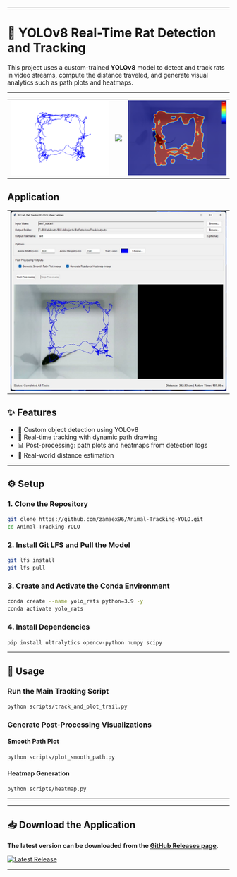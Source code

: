 

---

# 🐀 YOLOv8 Real-Time Rat Detection and Tracking

This project uses a custom-trained **YOLOv8** model to detect and track rats in video streams, compute the distance traveled, and generate visual analytics such as path plots and heatmaps.

---

<table>
  <tr>
    <td><img src="rat_paths_plot_smooth.png" width="400"/></td>
    <td><img src="sample.gif" width="400"/></td>
    <td><img src="rat_residence_heatmap_v2.png" width="400"/></td>
  </tr>
</table>

##  Application

<table>
  <tr>
    <td><img src="app.jpg" width="1200"/></td>
  </tr>
</table>

## ✨ Features

* 🎯 Custom object detection using YOLOv8
* 🧭 Real-time tracking with dynamic path drawing
* 📊 Post-processing: path plots and heatmaps from detection logs
* 📐 Real-world distance estimation

---

## ⚙️ Setup

### 1. Clone the Repository

```bash
git clone https://github.com/zamaex96/Animal-Tracking-YOLO.git
cd Animal-Tracking-YOLO
```

### 2. Install Git LFS and Pull the Model

```bash
git lfs install
git lfs pull
```

### 3. Create and Activate the Conda Environment

```bash
conda create --name yolo_rats python=3.9 -y
conda activate yolo_rats
```

### 4. Install Dependencies

```bash
pip install ultralytics opencv-python numpy scipy
```

---

## 🚀 Usage

### Run the Main Tracking Script

```bash
python scripts/track_and_plot_trail.py
```

### Generate Post-Processing Visualizations

#### Smooth Path Plot

```bash
python scripts/plot_smooth_path.py
```

#### Heatmap Generation

```bash
python scripts/heatmap.py
```

---

---
## 📥 Download the Application

**The latest version can be downloaded from the [GitHub Releases page](https://github.com/zamaex96/Animal-Tracking-YOLO/releases).**

[![Latest Release](https://img.shields.io/github/v/release/zamaex96/Animal-Tracking-YOLO)](https://github.com/zamaex96/Animal-Tracking-YOLO/releases/tag/v1.0.0)

---


